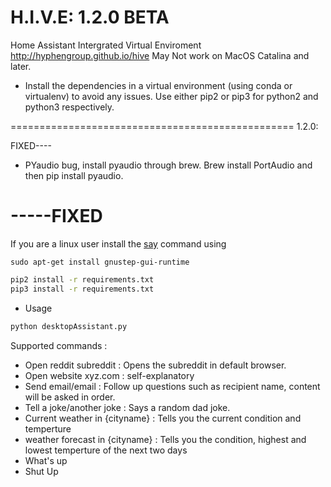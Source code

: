 # H.I.V.E: 1.2.0 BETA
Home Assistant Intergrated Virtual Enviroment
http://hyphengroup.github.io/hive
May Not work on MacOS Catalina and later. 
* Install the dependencies in a virtual environment (using conda or virtualenv) to avoid any issues. Use either pip2 or pip3 for python2 and python3 respectively.


=================================================
1.2.0:

FIXED----

* PYaudio bug, install pyaudio through brew. Brew install PortAudio and then pip install pyaudio.


-----FIXED
==================================================
If you are a linux user install the [say](https://askubuntu.com/questions/501910/how-to-text-to-speech-output-using-command-line) command using
```
sudo apt-get install gnustep-gui-runtime
```

```bash
pip2 install -r requirements.txt
pip3 install -r requirements.txt
```

* Usage

```bash
python desktopAssistant.py
````


Supported commands :
* Open reddit subreddit : Opens the subreddit in default browser.
* Open website xyz.com : self-explanatory
* Send email/email : Follow up questions such as recipient name, content will be asked in order.
* Tell a joke/another joke : Says a random dad joke.
* Current weather in {cityname} : Tells you the current condition and temperture
* weather forecast in {cityname} : Tells you the condition, highest and lowest temperture of the next two days
* What's up
* Shut Up
